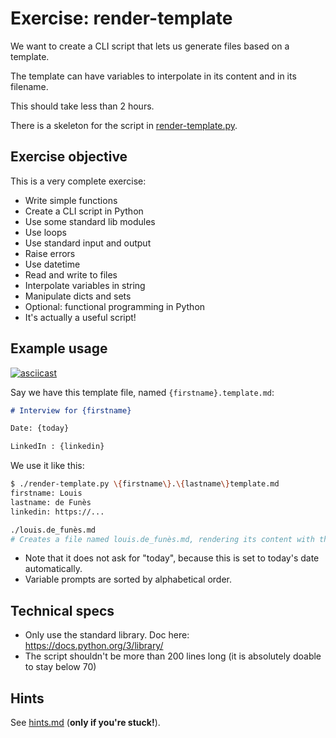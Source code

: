 # Exercise: render-template

We want to create a CLI script that lets us generate files based on a template.

The template can have variables to interpolate in its content and in its
filename.

This should take less than 2 hours.

There is a skeleton for the script in
[render-template.py](./render-template.py).

## Exercise objective

This is a very complete exercise:

- Write simple functions
- Create a CLI script in Python
- Use some standard lib modules
- Use loops
- Use standard input and output
- Raise errors
- Use datetime
- Read and write to files
- Interpolate variables in string
- Manipulate dicts and sets
- Optional: functional programming in Python
- It's actually a useful script!

## Example usage

[![asciicast](https://asciinema.org/a/tFkycU36PgYwDTvRqr6FBCa7B.svg)](https://asciinema.org/a/tFkycU36PgYwDTvRqr6FBCa7B)

Say we have this template file, named `{firstname}.template.md`:

```md
# Interview for {firstname}

Date: {today}

LinkedIn : {linkedin}
```

We use it like this:

```bash
$ ./render-template.py \{firstname\}.\{lastname\}template.md
firstname: Louis
lastname: de Funès
linkedin: https://...

./louis.de_funès.md
# Creates a file named louis.de_funès.md, rendering its content with the input variables
```

- Note that it does not ask for "today", because this is set to today's date automatically.
- Variable prompts are sorted by alphabetical order.

## Technical specs

- Only use the standard library. Doc here: https://docs.python.org/3/library/
- The script shouldn't be more than 200 lines long (it is absolutely doable to stay below 70)

## Hints

See [hints.md](./hints.md) (**only if you're stuck!**).
